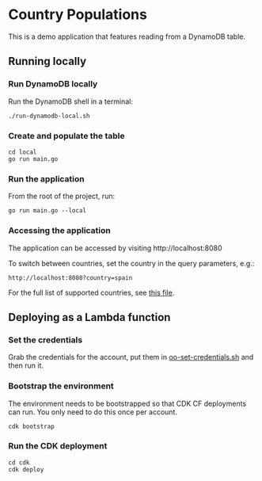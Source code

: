 # Country Populations
This is a demo application that features reading from a DynamoDB table.

## Running locally
### Run DynamoDB locally
Run the DynamoDB shell in a terminal:
```shell
./run-dynamodb-local.sh
```

### Create and populate the table
```shell
cd local
go run main.go
```

### Run the application
From the root of the project, run:
```shell
go run main.go --local
```

### Accessing the application
The application can be accessed by visiting http://localhost:8080

To switch between countries, set the country in the query parameters, e.g.:
```
http://localhost:8080?country=spain
```

For the full list of supported countries, see [this file](app/local/main.go).

## Deploying as a Lambda function
### Set the credentials
Grab the credentials for the account, put them in [oo-set-credentials.sh](00-set-credentials.sh)
and then run it.

### Bootstrap the environment
The environment needs to be bootstrapped so that CDK CF deployments can run. You only need to do
this once per account.

```shell
cdk bootstrap
```

### Run the CDK deployment
```shell
cd cdk
cdk deploy
```